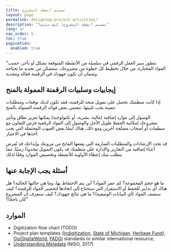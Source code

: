 ```yaml
---
title: تصميم أنشطة المشروع
layout: page
permalink: designing-project-activities/
description: "تصميم أنشطة المشروع: كيف ستتم؟"
lang: ar
nav_order: 5
toc: true
pagination: 
  enabled: true
---
```


"تتطور سير العمل الرقمي في سلسلة من الأنشطة المتوقعة بشكل أو بآخر، حسب المواد المختارة. من خلال تخطيط كل خطوة من مشروعك، ستتمكن من تحديد ما تحتاجه وضمان أن تكون جهودك في الرقمنة فعالة ومجدية.


## إيجابيات وسلبيات الرقمنة الممولة بالمنح

إذا كانت منظمتك تحصل على تمويل منحة للرقمنة، فقد تكون لديك توقعات ومتطلبات معينة يجب تلبيتها. تتضمن بعض فوائد الرقمنة الممولة بالمنح:

الوصول إلى موارد إضافية (مالية، بشرية، أو تكنولوجية) يمكنها تعزيز نطاق وتأثير مشروعك
إمكانية الحفظ طويل الأجل والوصول إلى المواد الرقمية
فرص للتعاون مع منظمات أو أصحاب مصلحة آخرين
ومع ذلك، هناك أيضًا بعض العيوب المحتملة التي يجب أخذها في الاعتبار:

قد تحدد الإرشادات والمتطلبات الصارمة التي يضعها المانح من مرونتك وإبداعك
قد تُفرض أعباء إضافية من التقارير والإدارة على منظمتك
قد يكون التمويل محدودًا زمنيًا، مما يتطلب منك إعطاء الأولوية للأنشطة وتخصيص الموارد وفقًا لذلك

## أسئلة يجب الإجابة عنها

ما هو حجم المجموعة؟ كم عمر المواد؟ أين يتم الاحتفاظ بها، وما هي حالتها الحالية؟ هل هناك أي تدابير للحفظ أو الاستقرار التي ستحتاج إلى اتخاذها لتحضير المواد للرقمنة؟ كيف ستصف المواد (أي البيانات الوصفية)؟ ما هي نتائج جهودك؟ كيف سنعرف أن المشروع كان ناجحًا؟"

## الموارد

* Digitization flow chart (TODO)
* Project plan templates ([Indigitization](https://www.indigitization.ca/toolkit/planning-a-project/), [State of Michigan](https://www.michigan.gov/-/media/Project/Websites/libraryofmichigan/For-Libraries/Digitization/LM_Digitization_Project_Planning_Guide.pdf?rev=465557beedde4b34bb3407e1120f7440), [Heritage Fund](https://www.heritagefund.org.uk/funding/good-practice-guidance/digitisation-project-planner-handbook-and-examples)), [OurDigitalWorld](https://ourdigitalworld.org/resources/digitization-projects/), [FADGI](https://www.digitizationguidelines.gov/) standards or similar international resource; 
* [Understanding Metadata](https://www.niso.org/publications/understanding-metadata-2017) (NISO, 2017)
